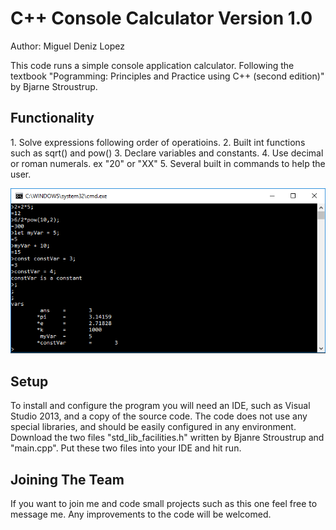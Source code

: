 # C++ Console Calculator Version 1.0

Author: Miguel Deniz Lopez

This code runs a simple console application calculator.  Following the textbook "Pogramming: Principles and Practice using C++ (second edition)" by Bjarne Stroustrup.

<h2>Functionality</h2>
1. Solve expressions following order of operatioins.
2. Built int functions such as sqrt() and pow()
3. Declare variables and constants.
4. Use decimal or roman numerals. ex "20" or "XX"
5. Several built in commands to help the user.

![Console Calculator](CalculatorExpressions.png)

<h2>Setup</h2>
To install and configure the program you will need an IDE, such as Visual Studio 2013, and a copy of the source code.
The code does not use any special libraries, and should be easily configured in any environment.  Download the two files "std_lib_facilities.h" written by Bjanre Stroustrup and "main.cpp". Put these two files into your IDE and hit run.

<h2>Joining The Team</h2>
If you want to join me and code small projects such as this one feel free to message me. Any improvements to the code will be welcomed.
